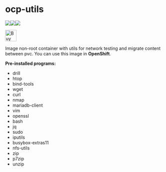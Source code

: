 # ocp-utils
[![](https://images.microbadger.com/badges/image/jorgeandrada/ocp-utils.svg)](https://microbadger.com/images/jorgeandrada/ocp-utils "Get your own image badge on microbadger.com")[![](https://images.microbadger.com/badges/version/jorgeandrada/ocp-utils.svg)](https://microbadger.com/images/jorgeandrada/ocp-utils "Get your own version badge on microbadger.com")[![](https://images.microbadger.com/badges/commit/jorgeandrada/ocp-utils.svg)](https://microbadger.com/images/jorgeandrada/ocp-utils "Get your own commit badge on microbadger.com")

<a href='https://ko-fi.com/A417UXC' target='_blank'><img height='36' style='border:0px;height:36px;' src='https://az743702.vo.msecnd.net/cdn/kofi2.png?v=0' border='0' alt='Buy Me a Coffee at ko-fi.com' /></a>

Image non-root container with utils for network testing and migrate content between pvc. You can use this image in **OpenShift**.

**Pre-installed programs:**

- drill
- htop
- bind-tools
- wget
- curl
- nmap
- mariadb-client
- vim
- openssl
- bash
- jq
- sudo
- iputils
- busybox-extras11
- nfs-utils
- zip
- p7zip
- unzip